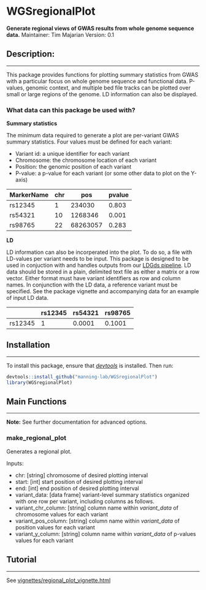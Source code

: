 # WGSregionalPlot
**Generate regional views of GWAS results from whole genome sequence data.**
Maintainer: Tim Majarian
Version: 0.1

## Description:
------------------------------------------
This package provides functions for plotting summary statistics from GWAS with a particular focus on whole genome sequence and functional data. P-values, genomic context, and multiple bed file tracks can be plotted over small or large regions of the genome. LD information can also be displayed.

### What data can this package be used with?
**Summary statistics**

The minimum data required to generate a plot are per-variant GWAS summary statistics. Four values must be defined for each variant:
- Variant id: a unique identifier for each variant
- Chromosome: the chromosome location of each variant
- Position: the genomic position of each variant
- P-value: a p-value for each variant  (or some other data to plot on the Y-axis)


| MarkerName | chr | pos | pvalue |
-----------|--------|----|---------
| rs12345 |	1	| 234030 |	0.803 |
| rs54321 |	10	| 1268346 |	0.001 |
| rs98765 |	22	| 68263057 |	0.283 |

**LD**

LD information can also be incorperated into the plot. To do so, a file with LD-values per variant needs to be input. This package is designed to be used in conjuction with and handles outputs from our [LDGds pipeline](https://github.com/AnalysisCommons/LDGds). LD data should be stored in a plain, delimited text file as either a matrix or a row vector. Either format must have variant identifiers as row and column names. In conjunction with the LD data, a reference variant must be specified. See the package vignette and accompanying data for an example of input LD data.

| | rs12345 | rs54321 | rs98765 |
---|-------|----------|-------------
| rs12345 |	1	| 0.0001 |	0.1001 |

## Installation
------------------------------------------
To install this package, ensure that [*devtools*](https://cran.r-project.org/web/packages/devtools/readme/README.html) is installed. Then run:

```R
devtools::install_github("manning-lab/WGSregionalPlot")
library(WGSregionalPlot)
```

## Main Functions
------------------------------------------
**Note:** See further documentation for advanced options.

### make_regional_plot
Generates a regional plot.

Inputs:
- chr: [string] chromosome of desired plotting interval
- start: [int] start position of desired plotting interval
- end: [int] end position of desired plotting interval
- variant_data: [data frame] variant-level summary statistics organized with one row per variant, including columns as follows.
- variant_chr_column: [string] column name within *variant_data* of chromosome values for each variant
- variant_pos_column: [string] column name within *variant_data* of position values for each variant
- variant_y_column: [string] column name within *variant_data* of p-values values for each variant

## Tutorial
------------------------------------------
See [vignettes/regional_plot_vignette.html](https://github.com/manning-lab/WGSregionalPlot/blob/master/vignettes/regional_plot_vingette.html)
